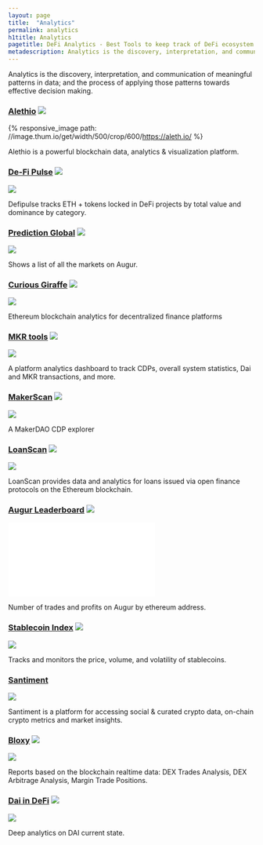 ```yaml
---
layout: page
title:  "Analytics"
permalink: analytics
h1title: Analytics
pagetitle: DeFi Analytics - Best Tools to keep track of DeFi ecosystem    
metadescription: Analytics is the discovery, interpretation, and communication of meaningful patterns in data; and the process of applying those patterns towards effective decision making.
---
```

Analytics is the discovery, interpretation, and communication of meaningful patterns in data; and the process of applying those patterns towards effective decision making.

### [Alethio](https://aleth.io/) ![](/images/ether.png)

{% responsive_image path: //image.thum.io/get/width/500/crop/600/https://aleth.io/ %}

Alethio is a powerful blockchain data, analytics & visualization platform.

### [De-Fi Pulse](https://defipulse.com/) ![](/images/ether.png)

![](//image.thum.io/get/width/500/crop/600/https://defipulse.com/)

Defipulse tracks ETH + tokens locked in DeFi projects by total value and dominance by category.

### [Prediction Global](https://predictions.global) ![](/images/ether.png)

![](//image.thum.io/get/width/500/crop/600/https://predictions.global)

Shows a list of all the markets on Augur.

### [Curious Giraffe](https://www.curiousgiraffe.io/augur/) ![](/images/ether.png)

![](//image.thum.io/get/width/500/crop/600/https://www.curiousgiraffe.io/augur/)

Ethereum blockchain analytics for decentralized finance platforms

### [MKR tools](https://mkr.tools/) ![](/images/ether.png)

![](//image.thum.io/get/width/500/crop/600/https://mkr.tools/)

A platform analytics dashboard to track CDPs, overall system statistics, Dai and MKR transactions, and more.

### [MakerScan](https://makerscan.io/) ![](/images/ether.png)

![](//image.thum.io/get/width/500/crop/600/https://makerscan.io/)

A MakerDAO CDP explorer

### [LoanScan](https://loanscan.io/) ![](/images/ether.png)

![](//image.thum.io/get/width/500/crop/600/https://loanscan.io/)

LoanScan provides data and analytics for loans issued via open finance protocols on the Ethereum blockchain.

### [Augur Leaderboard](https://mikemcdonald.github.io/augur/leaderboard.html) ![](/images/ether.png)

![](//image.thum.io/get/width/500/crop/600/https://mikemcdonald.github.io/augur/leaderboard.html)

Number of trades and profits on Augur by ethereum address.

### [Stablecoin Index](https://stablecoinindex.com/) ![](/images/ether.png)

![](//image.thum.io/get/width/500/crop/600/https://stablecoinindex.com/)

Tracks and monitors the price, volume, and volatility of stablecoins.

### [Santiment](https://santiment.net/)

![](//image.thum.io/get/width/500/crop/600/https://santiment.net/)

Santiment is a platform for accessing social & curated crypto data, on-chain crypto metrics and market insights.

### [Bloxy](https://bloxy.info/analytics) ![](/images/ether.png)

![](//image.thum.io/get/width/500/crop/600/https://bloxy.info/analytics)

Reports based on the blockchain realtime data: DEX Trades Analysis, DEX Arbitrage Analysis, Margin Trade Positions.  

### [Dai in DeFi](http://dai-in-defi.com/) ![](/images/ether.png)

![](//image.thum.io/get/width/500/crop/600/http://dai-in-defi.com/)

Deep analytics on DAI current state.   
